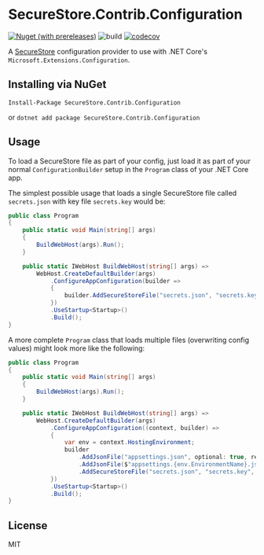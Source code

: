 # SecureStore.Contrib.Configuration

[![Nuget (with prereleases)](https://img.shields.io/nuget/vpre/SecureStore.Contrib.Configuration?color=blue)](https://www.nuget.org/packages/SecureStore.Contrib.Configuration)
![build](https://github.com/gowon/SecureStore.Contrib.Configuration/workflows/build/badge.svg)
[![codecov](https://codecov.io/gh/gowon/SecureStore.Contrib.Configuration/branch/master/graph/badge.svg)](https://codecov.io/gh/gowon/SecureStore.Contrib.Configuration)

A [SecureStore](https://github.com/neosmart/SecureStore) configuration provider to use with .NET Core's `Microsoft.Extensions.Configuration`.

## Installing via NuGet

`Install-Package SecureStore.Contrib.Configuration`

or `dotnet add package SecureStore.Contrib.Configuration`

## Usage 

To load a SecureStore file as part of your config, just load it as part of your normal `ConfigurationBuilder` setup in the `Program` class of your .NET Core app. 

The simplest possible usage that loads a single SecureStore file called `secrets.json` with key file `secrets.key` would be:

```csharp
public class Program
{
    public static void Main(string[] args)
    {
        BuildWebHost(args).Run();
    }

    public static IWebHost BuildWebHost(string[] args) =>
        WebHost.CreateDefaultBuilder(args)
            .ConfigureAppConfiguration(builder => 
            {
                builder.AddSecureStoreFile("secrets.json", "secrets.key", KeyType.File, optional: false);
            })
            .UseStartup<Startup>()
            .Build();
}
```

A more complete `Program` class that loads multiple files (overwriting config values) might look more like the following: 

```csharp
public class Program
{
    public static void Main(string[] args)
    {
        BuildWebHost(args).Run();
    }

    public static IWebHost BuildWebHost(string[] args) =>
        WebHost.CreateDefaultBuilder(args)
            .ConfigureAppConfiguration((context, builder) =>
            {
                var env = context.HostingEnvironment;
                builder
                    .AddJsonFile("appsettings.json", optional: true, reloadOnChange: true)
                    .AddJsonFile($"appsettings.{env.EnvironmentName}.json", optional: true)
                    .AddSecureStoreFile("secrets.json", "secrets.key", KeyType.File, optional: false);
            })
            .UseStartup<Startup>()
            .Build();
}
```

## License

MIT

